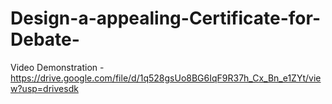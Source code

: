 # Design-a-appealing-Certificate-for-Debate-

Video Demonstration -https://drive.google.com/file/d/1q528gsUo8BG6IqF9R37h_Cx_Bn_e1ZYt/view?usp=drivesdk
